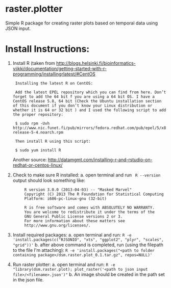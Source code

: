 raster.plotter
==============

Simple R package for creating raster plots based on temporal data using JSON input.



# Install Instructions:

1. Install R (taken from http://blogs.helsinki.fi/bioinformatics-viikki/documentation/getting-started-with-r-programming/installingrlatest/#CentOS

        Installing the latest R on CentOS:

        Add the latest EPEL repository which you can find from here. Don’t forget to add the 64 bit f you are using a 64 bit OS. I have a CentOS release 5.8, 64 bit (Check the Ubuntu installation section of this document if you don’t know your Linux distribution or whether it is 64 or 32 bit ) and I used the following script to add the proper repository:

        $ sudo rpm -Uvh http://www.nic.funet.fi/pub/mirrors/fedora.redhat.com/pub/epel/5/x86_64/epel-release-5-4.noarch.rpm

        Then install R using this script:

        $ sudo yum install R

    Another source: http://datamgmt.com/installing-r-and-rstudio-on-redhat-or-centos-linux/
2. Check to make sure R installed:
     a. open terminal and run ` R --version`
         output should look something like:

            R version 3.0.0 (2013-04-03) -- "Masked Marvel"
            Copyright (C) 2013 The R Foundation for Statistical Computing
            Platform: i686-pc-linux-gnu (32-bit)

            R is free software and comes with ABSOLUTELY NO WARRANTY.
            You are welcome to redistribute it under the terms of the
            GNU General Public License versions 2 or 3.
            For more information about these matters see
            http://www.gnu.org/licenses/.

3. Install required packages:
    a. open terminal and run:
        `R -e 'install.packages(c("RJSONIO", "xts", "ggplot2", "plyr", "scales", "grid"))'`
    b. after above command is completed, run (using the filepath to the file I'm attaching):
        `R -e 'install.packages("<path to folder containing package>/dsm.raster.plot_0.1.tar.gz", repos=NULL)'`

4. Run raster plotter:
    a. open terminal and run:
        `R -e "library(dsm.raster.plot); plot_raster('<path to json input file>/<filename>.json')"`
    b. An image should be created in the path set in the json file.

